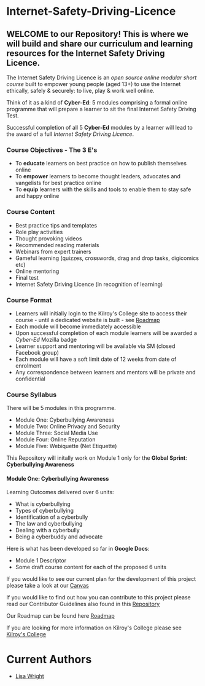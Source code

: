 # Internet-Safety-Driving-Licence
## WELCOME to our Repository!  This is where we will build and share our curriculum and learning resources for the Internet Safety Driving Licence.  

The Internet Safety Driving Licence is an *open source online modular short course* built to empower young people (aged 13+) to use the Internet ethically, safely &amp; securely: to live, play &amp; work well online.

Think of it as a kind of **Cyber-Ed**: 5 modules comprising a formal online programme that will prepare a learner to sit the final Internet Safety Driving Test.

Successful completion of all 5 **Cyber-Ed** modules by a learner will lead to the award of a full *Internet Safety Driving Licence*.

### Course Objectives - The 3 E's
- To **educate** learners on best practice on how to publish themselves online
- To **empower** learners to become thought leaders, advocates and vangelists for best practice online
- To **equip** learners with the skills and tools to enable them to stay safe and happy online

### Course Content
- Best practice tips and templates
- Role play activities
- Thought provoking videos
- Recommended reading materials
- Webinars from expert trainers
- Gameful learning (quizzes, crosswords, drag and drop tasks, digicomics etc)
- Online mentoring
- Final test
- Internet Safety Driving Licence (in recognition of learning)

### Course Format
- Learners will initially login to the Kilroy's College site to access their course - until a dedicated website is built - see [Roadmap](https://docs.google.com/document/d/1-fmqE37hVOBpe3ur2fe4CR4SRAF1LTGip3R0_5QyE5E/edit)
- Each module will become immediately accessible 
- Upon successful completion of each module learners will be awarded a *Cyber-Ed* Mozilla badge
- Learner support and mentoring will be available via SM (closed Facebook group)
- Each module will have a soft limit date of 12 weeks from date of enrolment
- Any correspondence between learners and mentors will be private and confidential

### Course Syllabus
There will be 5 modules in this programme. 
- Module One: Cyberbullying Awareness
- Module Two: Online Privacy and Security
- Module Three: Social Media Use
- Module Four: Online Reputation
- Module Five: Webiquette (Net Etiquette)

This Repository will initally work on Module 1 only for the **Global Sprint**: **Cyberbullying Awareness** 

#### Module One: **Cyberbullying Awareness**
Learning Outcomes delivered over 6 units:
- What is cyberbullying
- Types of cyberbullying
- Identification of a cyberbully
- The law and cyberbullying
- Dealing with a cyberbully
- Being a cyberbuddy and advocate

Here is what has been developed so far in **Google Docs**:

- Module 1 Descriptor  
- Some draft course content for each of the proposed 6 units

If you would like to see our current plan for the development of this project please take a look at our [Canvas](https://docs.google.com/presentation/d/1S4eC4Z7jOGehz2NDN68TDDpmGXP-3pEX-tQD9YM3jtM/edit#slide=id.p)

If you would like to find out how you can contribute to this project please read our Contributor Guidelines also found in this [Repository](https://github.com/lisahandsonline/Internet-Safety-Driving-Licence/blob/master/Contributor-Guidelines.md)

Our Roadmap can be found here [Roadmap](https://docs.google.com/document/d/1-fmqE37hVOBpe3ur2fe4CR4SRAF1LTGip3R0_5QyE5E/edit)

If you are looking for more information on Kilroy's College please see [Kilroy's College](https://www.kilroyscollege.ie/)

# Current Authors
- [Lisa Wright](https://www.linkedin.com/in/lisawright6/)
